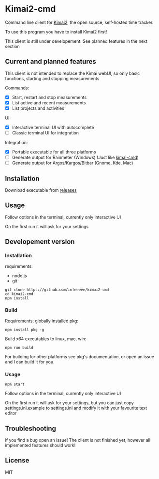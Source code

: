 # Kimai2-cmd

Command line client for [Kimai2](https://www.kimai.org/), the open source, self-hosted time tracker.

To use this program you have to install Kimai2 first!

This client is still under developement. See planned features in the next section

## Current and planned features

This client is not intended to replace the Kimai webUI, so only basic functions, starting and stopping measurements

Commands: 
- [x] Start, restart and stop measurements
- [x] List active and recent measurements
- [x] List projects and activities

UI:
- [x] Interactive terminal UI with autocomplete
- [ ] Classic terminal UI for integration 

Integration:
- [x] Portable executable for all three platforms
- [ ] Generate output for Rainmeter (Windows) (Just like [kimai-cmd](https://github.com/infeeeee/kimai-cmd))
- [ ] Generate output for Argos/Kargos/Bitbar (Gnome, Kde, Mac)

## Installation

Download executable from [releases](https://github.com/infeeeee/kimai2-cmd/releases/latest)

## Usage

Follow options in the terminal, currently only interactive UI

On the first run it will ask for your settings

## Developement version

### Installation

requirements:
- node js
- git

```
git clone https://github.com/infeeeee/kimai2-cmd
cd kimai2-cmd
npm install
```

### Build

Requirements: globally installed [pkg](https://github.com/zeit/pkg): 

```
npm install pkg -g
```

Build x64 executables to linux, mac, win:

```
npm run build
```

For building for other platforms see pkg's documentation, or open an issue and I can build it for you.


### Usage

```
npm start
```

Follow options in the terminal, currently only interactive UI

On the first run it will ask for your settings, but you can just copy settings.ini.example to settings.ini and modify it with your favourite text editor

## Troubleshooting

If you find a bug open an issue! The client is not finished yet, however all implemented features should work!

## License

MIT